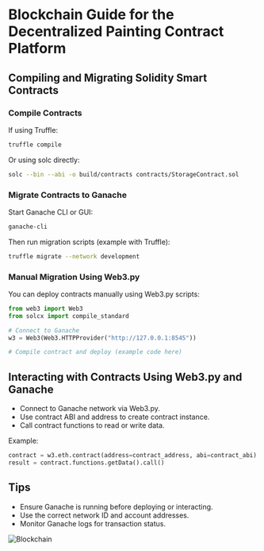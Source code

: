 # Blockchain Guide for the Decentralized Painting Contract Platform

## Compiling and Migrating Solidity Smart Contracts

### Compile Contracts

If using Truffle:

```bash
truffle compile
```

Or using solc directly:

```bash
solc --bin --abi -o build/contracts contracts/StorageContract.sol
```

### Migrate Contracts to Ganache

Start Ganache CLI or GUI:

```bash
ganache-cli
```

Then run migration scripts (example with Truffle):

```bash
truffle migrate --network development
```

### Manual Migration Using Web3.py

You can deploy contracts manually using Web3.py scripts:

```python
from web3 import Web3
from solcx import compile_standard

# Connect to Ganache
w3 = Web3(Web3.HTTPProvider("http://127.0.0.1:8545"))

# Compile contract and deploy (example code here)
```

## Interacting with Contracts Using Web3.py and Ganache

- Connect to Ganache network via Web3.py.
- Use contract ABI and address to create contract instance.
- Call contract functions to read or write data.

Example:

```python
contract = w3.eth.contract(address=contract_address, abi=contract_abi)
result = contract.functions.getData().call()
```

## Tips

- Ensure Ganache is running before deploying or interacting.
- Use the correct network ID and account addresses.
- Monitor Ganache logs for transaction status.

![Blockchain](https://images.pexels.com/photos/373543/pexels-photo-373543.jpeg)

